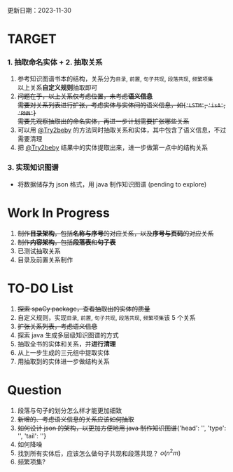 更新日期：2023-11-30
# TARGET

### 1. 抽取命名实体 + 2. 抽取关系

1. 参考知识图谱书本的结构，关系分为`目录`, `前置`, `句子共现`, `段落共现`, `频繁项集`  
   以上关系**自定义规则**抽取即可
1. ~~问题在于，以上关系仅考虑位置，未考虑**语义信息**  
   需要对关系列表进行扩张，考虑实体与实体间的语义信息，如{`'LSTM'`, `'isA'`, `'RNN'`}  
   需要先观察抽取出的命名实体，再进一步计划需要扩张哪些关系~~
1. 可以用 [@Try2beby](https://github.com/Try2beby) 的方法同时抽取关系和实体，其中包含了语义信息，不过需要清理
1. 把 [@Try2beby](https://github.com/Try2beby) 结果中的实体提取出来，进一步做第一点中的结构关系

### 3. 实现知识图谱

- 将数据储存为 json 格式，用 java 制作知识图谱 (pending to explore)

# Work In Progress

1. ~~制作**目录架构**，包括**名称与序号**的对应关系，以及**序号与页码**的对应关系~~
2. ~~制作**内容架构**，包括**段落表**和**句子表**~~
3. 已测试抽取关系
4. 目录及前置关系制作

# TO-DO List

1. ~~探索 spaCy package，查看抽取出的实体的质量~~
2. 自定义规则，实现`目录`, `前置`, `句子共现`, `段落共现`, `频繁项集`该 5 个关系
3. ~~扩张关系列表，考虑语义信息~~
4. 探索 java 生成多层级知识图谱的方式
5. 抽取全书的实体和关系，并**进行清理**
6. 从上一步生成的三元组中提取实体
7. 用抽取到的实体进一步做结构关系

# Question

1. 段落与句子的划分怎么样才能更加细致
1. ~~新增的、考虑语义信息的关系应该如何抽取~~
1. ~~如何设计 json 的架构，以更加方便地用 java 制作知识图谱~~{'head': '', 'type': '', 'tail': ''}
1. 如何降噪
1. 找到所有实体后，应该怎么做句子共现和段落共现？ $o(n^2m)$
1. 频繁项集?
